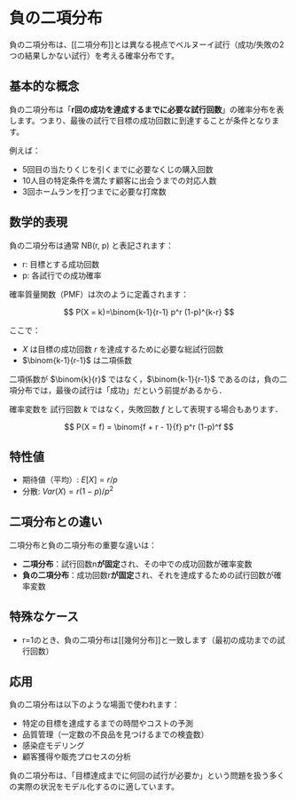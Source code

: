 # 負の二項分布

負の二項分布は、[[二項分布]]とは異なる視点でベルヌーイ試行（成功/失敗の2つの結果しかない試行）を考える確率分布です。

## 基本的な概念

負の二項分布は「**r回の成功を達成するまでに必要な試行回数**」の確率分布を表します。つまり、最後の試行で目標の成功回数に到達することが条件となります。

例えば：
- 5回目の当たりくじを引くまでに必要なくじの購入回数
- 10人目の特定条件を満たす顧客に出会うまでの対応人数
- 3回ホームランを打つまでに必要な打席数

## 数学的表現

負の二項分布は通常 NB(r, p) と表記されます：
- r: 目標とする成功回数
- p: 各試行での成功確率

確率質量関数（PMF）は次のように定義されます：

$$
P(X = k)=\binom{k-1}{r-1} p^r (1-p)^{k-r}
$$

ここで：
- $X$ は目標の成功回数 $r$ を達成するために必要な総試行回数
- $\binom{k-1}{r-1}$ は二項係数

二項係数が $\binom{k}{r}$ ではなく，$\binom{k-1}{r-1}$ であるのは，負の二項分布では，最後の試行は「成功」だという前提があるから．

確率変数を 試行回数 $k$ ではなく，失敗回数 $f$ として表現する場合もあります．

$$
P(X = f) = \binom{f + r - 1}{f} p^r (1-p)^f
$$

## 特性値

- 期待値（平均）: $E[X] = r/p$
- 分散: $Var(X) = r(1-p)/p^2$

## 二項分布との違い

二項分布と負の二項分布の重要な違いは：
- **二項分布**：試行回数n**が固定**され、その中での成功回数が確率変数
- **負の二項分布**：成功回数r**が固定**され、それを達成するための試行回数が確率変数

## 特殊なケース

- r=1のとき、負の二項分布は[[幾何分布]]と一致します（最初の成功までの試行回数）

## 応用

負の二項分布は以下のような場面で使われます：
- 特定の目標を達成するまでの時間やコストの予測
- 品質管理（一定数の不良品を見つけるまでの検査数）
- 感染症モデリング
- 顧客獲得や販売プロセスの分析

負の二項分布は、「目標達成までに何回の試行が必要か」という問題を扱う多くの実際の状況をモデル化するのに適しています。